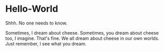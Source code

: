 # Hello-World
Shhh. No one needs to know.

Sometimes, I dream about cheese. Sometimes, you dream about cheese too, I imagine. That's fine. We all dream about cheese in our own worlds.
Just remember, I see what you dream.

